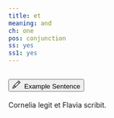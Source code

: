 ```yaml
---
title: et
meaning: and
ch: one
pos: conjunction
ss: yes
ss1: yes
---
```

<div class="accordion caro-accordion" id="accordionExample">
    <div class="accordion-item">
          <h2 class="accordion-header">
            <button class="accordion-button collapsed" type="button" data-bs-toggle="collapse" data-bs-target="#et1" aria-expanded="false" aria-controls="et1">
              <svg xmlns="http://www.w3.org/2000/svg" width="16" height="16" fill="currentColor" class="bi bi-pencil" viewBox="0 0 16 16"><path d="M12.146.146a.5.5 0 0 1 .708 0l3 3a.5.5 0 0 1 0 .708l-10 10a.5.5 0 0 1-.168.11l-5 2a.5.5 0 0 1-.65-.65l2-5a.5.5 0 0 1 .11-.168zM11.207 2.5 13.5 4.793 14.793 3.5 12.5 1.207zm1.586 3L10.5 3.207 4 9.707V10h.5a.5.5 0 0 1 .5.5v.5h.5a.5.5 0 0 1 .5.5v.5h.293zm-9.761 5.175-.106.106-1.528 3.821 3.821-1.528.106-.106A.5.5 0 0 1 5 12.5V12h-.5a.5.5 0 0 1-.5-.5V11h-.5a.5.5 0 0 1-.468-.325"/>
</svg>&#160; Example Sentence
            </button>
          </h2>
          <div id="et1" class="accordion-collapse collapse">
            <div class="accordion-body">
              Cornelia
              <a data-bs-toggle="tooltip" data-bs-title="reads">legit</a> 
              <a data-bs-toggle="tooltip" data-bs-title="and"><span class="{{ page.pos }}-underline">et</span></a> 
              Flavia 
              <a data-bs-toggle="tooltip" data-bs-title="writes">scribit.</a>
            </div>
          </div>
        </div>
</div>